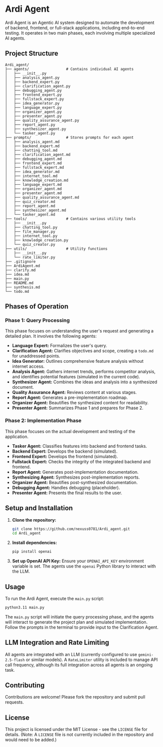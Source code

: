 # Ardi Agent

Ardi Agent is an Agentic AI system designed to automate the development of backend, frontend, or full-stack applications, including end-to-end testing. It operates in two main phases, each involving multiple specialized AI agents.

## Project Structure

```
Ardi_agent/
├── agents/                 # Contains individual AI agents
│   ├── __init__.py
│   ├── analysis_agent.py
│   ├── backend_expert.py
│   ├── clarification_agent.py
│   ├── debugging_agent.py
│   ├── frontend_expert.py
│   ├── fullstack_expert.py
│   ├── idea_generator.py
│   ├── language_expert.py
│   ├── organizer_agent.py
│   ├── presenter_agent.py
│   ├── quality_assurance_agent.py
│   ├── report_agent.py
│   ├── synthesizer_agent.py
│   └── tasker_agent.py
├── prompts/                # Stores prompts for each agent
│   ├── analysis_agent.md
│   ├── backend_expert.md
│   ├── chatting_tool.md
│   ├── clarification_agent.md
│   ├── debugging_agent.md
│   ├── frontend_expert.md
│   ├── fullstack_expert.md
│   ├── idea_generator.md
│   ├── internet_tool.md
│   ├── knowledge_creation.md
│   ├── language_expert.md
│   ├── organizer_agent.md
│   ├── presenter_agent.md
│   ├── quality_assurance_agent.md
│   ├── quiz_creator.md
│   ├── report_agent.md
│   ├── synthesizer_agent.md
│   └── tasker_agent.md
├── tools/                  # Contains various utility tools
│   ├── __init__.py
│   ├── chatting_tool.py
│   ├── file_manager.py
│   ├── internet_tool.py
│   ├── knowledge_creation.py
│   └── quiz_creator.py
├── utils/                  # Utility functions
│   ├── __init__.py
│   └── rate_limiter.py
├── .gitignore
├── ArdiAgent.md
├── clarify.md
├── idea.md
├── main.py
├── README.md
├── synthesis.md
└── todo.md
```

## Phases of Operation

### Phase 1: Query Processing
This phase focuses on understanding the user's request and generating a detailed plan. It involves the following agents:

*   **Language Expert:** Formalizes the user's query.
*   **Clarification Agent:** Clarifies objectives and scope, creating a `todo.md` for unaddressed points.
*   **Idea Generator:** Outlines comprehensive feature analysis without internet access.
*   **Analysis Agent:** Gathers internet trends, performs competitor analysis, and identifies potential features (simulated in the current code).
*   **Synthesizer Agent:** Combines the ideas and analysis into a synthesized document.
*   **Quality Assurance Agent:** Reviews content at various stages.
*   **Report Agent:** Generates a pre-implementation roadmap.
*   **Organizer Agent:** Beautifies the synthesized content for readability.
*   **Presenter Agent:** Summarizes Phase 1 and prepares for Phase 2.

### Phase 2: Implementation Phase
This phase focuses on the actual development and testing of the application.

*   **Tasker Agent:** Classifies features into backend and frontend tasks.
*   **Backend Expert:** Develops the backend (simulated).
*   **Frontend Expert:** Develops the frontend (simulated).
*   **Fullstack Expert:** Checks the integrity of the integrated backend and frontend.
*   **Report Agent:** Generates post-implementation documentation.
*   **Synthesizing Agent:** Synthesizes post-implementation reports.
*   **Organizer Agent:** Beautifies post-synthesized documentation.
*   **Debugging Agent:** Handles debugging (placeholder).
*   **Presenter Agent:** Presents the final results to the user.

## Setup and Installation

1.  **Clone the repository:**
    ```bash
    git clone https://github.com/nexuss0781/Ardi_agent.git
    cd Ardi_agent
    ```

2.  **Install dependencies:**
    ```bash
    pip install openai
    ```

3.  **Set up OpenAI API Key:**
    Ensure your `OPENAI_API_KEY` environment variable is set. The agents use the `openai` Python library to interact with the LLM.

## Usage

To run the Ardi Agent, execute the `main.py` script:

```bash
python3.11 main.py
```

The `main.py` script will initiate the query processing phase, and the agents will interact to generate the project plan and simulated implementation. Follow the prompts in the terminal to provide input to the Clarification Agent.

## LLM Integration and Rate Limiting

All agents are integrated with an LLM (currently configured to use `gemini-2.5-flash` or similar models). A `RateLimiter` utility is included to manage API call frequency, although its full integration across all agents is an ongoing task.

## Contributing

Contributions are welcome! Please fork the repository and submit pull requests.

## License

This project is licensed under the MIT License - see the `LICENSE` file for details. (Note: A `LICENSE` file is not currently included in the repository and would need to be added.)


